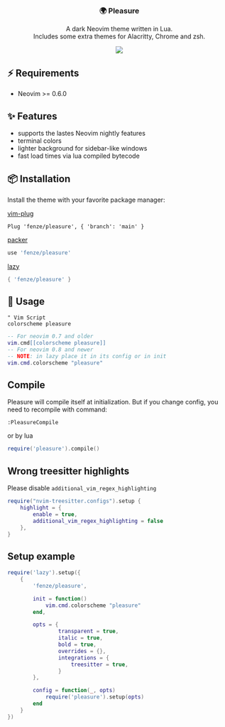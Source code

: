 <br>
<h3 align=center>🌍 Pleasure</h3>

<p align=center>
A dark Neovim theme written in Lua. <br>
Includes some extra themes for Alacritty, Chrome and zsh.
</p>

<p align=center>
<img src=https://user-images.githubusercontent.com/93622468/234554803-aa29913b-d635-433e-8c46-dd2058fe905e.png />
</p>

## ⚡️ Requirements
  - Neovim >= 0.6.0

## ✨ Features
  - supports the lastes Neovim nightly features
  - terminal colors
  - lighter background for sidebar-like windows
  - fast load times via lua compiled bytecode

## 📦 Installation

Install the theme with your favorite package manager:

[vim-plug](https://github.com/junegunn/vim-plug)
```vim
Plug 'fenze/pleasure', { 'branch': 'main' }
```

[packer](https://github.com/wbthomason/packer.nvim)
```lua
use 'fenze/pleasure'
```

[lazy](https://github.com/folke/lazy.nvim)
```lua
{ 'fenze/pleasure' }
```

## 🚀 Usage
```vim
" Vim Script
colorscheme pleasure
```

```lua
-- For neovim 0.7 and older
vim.cmd[[colorscheme pleasure]]
-- For neovim 0.8 and newer
-- NOTE: in lazy place it in its config or in init
vim.cmd.colorscheme "pleasure"
```

## Compile
Pleasure will compile itself at initialization.
But if you change config, you need to recompile with command:
```
:PleasureCompile
```
or by lua
```lua
require('pleasure').compile()
```

## Wrong treesitter highlights
Please disable `additional_vim_regex_highlighting`
```lua
require("nvim-treesitter.configs").setup {
    highlight = {
        enable = true,
        additional_vim_regex_highlighting = false
    },
}
```

## Setup example

```lua
require('lazy').setup({
    {
        'fenze/pleasure',

        init = function()
            vim.cmd.colorscheme "pleasure"
        end,

        opts = {
            	transparent = true,
                italic = true,
                bold = true,
                overrides = {},
                integrations = {
                    treesitter = true,
                }
        },

        config = function(_, opts)
            require('pleasure').setup(opts)
        end
    }
})
```
